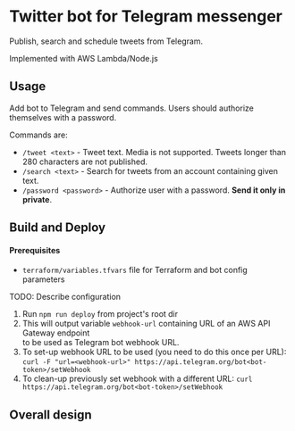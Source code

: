 Twitter bot for Telegram messenger
====

Publish, search and schedule tweets from Telegram.

Implemented with AWS Lambda/Node.js

## Usage
Add bot to Telegram and send commands. Users should authorize themselves with a password.

Commands are:
- `/tweet <text>`         - Tweet text. Media is not supported. Tweets longer than 280 characters
                            are not published.
- `/search <text>`        - Search for tweets from an account containing given text.
- `/password <password>`  - Authorize user with a password. **Send it only in private**.

## Build and Deploy

#### Prerequisites
- `terraform/variables.tfvars` file for Terraform and bot config parameters

TODO: Describe configuration

1. Run `npm run deploy` from project's root dir
2. This will output variable `webhook-url` containing URL of an AWS API Gateway endpoint  
  to be used as Telegram bot webhook URL.
4. To set-up webhook URL to be used (you need to do this once per URL):
  `curl -F "url=<webhook-url>" https://api.telegram.org/bot<bot-token>/setWebhook`
5. To clean-up previously set webhook with a different URL:
  `curl https://api.telegram.org/bot<bot-token>/setWebhook`

## Overall design